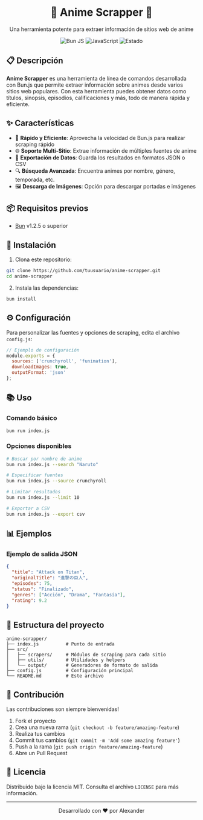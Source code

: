 <div align="center">
  <h1>🍥 Anime Scrapper 🍥</h1>
  <p>Una herramienta potente para extraer información de sitios web de anime</p>
  
  <p>
    <img src="https://img.shields.io/badge/Bun-%23000000.svg?style=for-the-badge&logo=bun&logoColor=white" alt="Bun JS">
    <img src="https://img.shields.io/badge/JavaScript-F7DF1E?style=for-the-badge&logo=javascript&logoColor=black" alt="JavaScript">
    <img src="https://img.shields.io/badge/status-en%20desarrollo-yellow?style=for-the-badge" alt="Estado">
  </p>
</div>

## 📋 Descripción

**Anime Scrapper** es una herramienta de línea de comandos desarrollada con Bun.js que permite extraer información sobre animes desde varios sitios web populares. Con esta herramienta puedes obtener datos como títulos, sinopsis, episodios, calificaciones y más, todo de manera rápida y eficiente.

## ✨ Características

- 🚀 **Rápido y Eficiente**: Aprovecha la velocidad de Bun.js para realizar scraping rápido
- 🌐 **Soporte Multi-Sitio**: Extrae información de múltiples fuentes de anime
- 💾 **Exportación de Datos**: Guarda los resultados en formatos JSON o CSV
- 🔍 **Búsqueda Avanzada**: Encuentra animes por nombre, género, temporada, etc.
- 🖼️ **Descarga de Imágenes**: Opción para descargar portadas e imágenes

## 📦 Requisitos previos

- [Bun](https://bun.sh) v1.2.5 o superior

## 🚀 Instalación

1. Clona este repositorio:
```bash
git clone https://github.com/tuusuario/anime-scrapper.git
cd anime-scrapper
```

2. Instala las dependencias:
```bash
bun install
```

## ⚙️ Configuración

Para personalizar las fuentes y opciones de scraping, edita el archivo `config.js`:

```javascript
// Ejemplo de configuración
module.exports = {
  sources: ['crunchyroll', 'funimation'],
  downloadImages: true,
  outputFormat: 'json'
};
```

## 📚 Uso

### Comando básico

```bash
bun run index.js
```

### Opciones disponibles

```bash
# Buscar por nombre de anime
bun run index.js --search "Naruto"

# Especificar fuentes
bun run index.js --source crunchyroll

# Limitar resultados
bun run index.js --limit 10

# Exportar a CSV
bun run index.js --export csv
```

## 📊 Ejemplos

### Ejemplo de salida JSON

```json
{
  "title": "Attack on Titan",
  "originalTitle": "進撃の巨人",
  "episodes": 75,
  "status": "Finalizado",
  "genres": ["Acción", "Drama", "Fantasía"],
  "rating": 9.2
}
```

## 📁 Estructura del proyecto

```
anime-scrapper/
├── index.js          # Punto de entrada
├── src/
│   ├── scrapers/     # Módulos de scraping para cada sitio
│   ├── utils/        # Utilidades y helpers
│   └── output/       # Generadores de formato de salida
├── config.js         # Configuración principal
└── README.md         # Este archivo
```

## 🤝 Contribución

Las contribuciones son siempre bienvenidas!

1. Fork el proyecto
2. Crea una nueva rama (`git checkout -b feature/amazing-feature`)
3. Realiza tus cambios
4. Commit tus cambios (`git commit -m 'Add some amazing feature'`)
5. Push a la rama (`git push origin feature/amazing-feature`)
6. Abre un Pull Request

## 📜 Licencia

Distribuido bajo la licencia MIT. Consulta el archivo `LICENSE` para más información.

---

<div align="center">
  <p>Desarrollado con ❤️ por Alexander</p>
</div>
